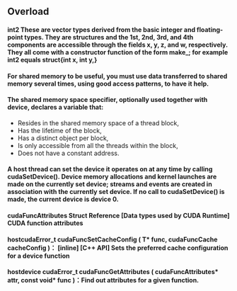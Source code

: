 ## Overload
#### int2 These are vector types derived from the basic integer and floating-point types. They are structures and the 1st, 2nd, 3rd, and 4th components are accessible through the fields x, y, z, and w, respectively. They all come with a constructor function of the form make_; for example int2 equals struct{int x, int y,}

#### For shared memory to be useful, you must use data transferred to shared memory several times, using good access patterns, to have it help. 

#### The __shared__ memory space specifier, optionally used together with __device__, declares a variable that: 
- Resides in the shared memory space of a thread block,
- Has the lifetime of the block,
- Has a distinct object per block,
- Is only accessible from all the threads within the block,
- Does not have a constant address.

#### A host thread can set the device it operates on at any time by calling cudaSetDevice(). Device memory allocations and kernel launches are made on the currently set device; streams and events are created in association with the currently set device. If no call to cudaSetDevice() is made, the current device is device 0. 

#### cudaFuncAttributes Struct Reference [Data types used by CUDA Runtime] CUDA function attributes

#### __host__ ​cudaError_t cudaFuncSetCacheConfig ( T* func, cudaFuncCache cacheConfig )： [inline] [C++ API] Sets the preferred cache configuration for a device function 

#### __host__ ​ __device__ ​cudaError_t cudaFuncGetAttributes ( cudaFuncAttributes* attr, const void* func )：Find out attributes for a given function. 